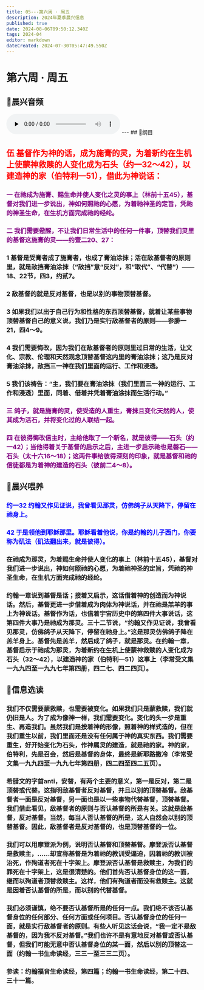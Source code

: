 ```yaml
---
title: 05---第六周 · 周五
description: 2024年夏季晨兴信息
published: true
date: 2024-08-06T09:50:12.340Z
tags: 2024-04
editor: markdown
dateCreated: 2024-07-30T05:47:49.550Z
---
```


# 第六周 · 周五
## 🎵晨兴音频
<audio id="audio" controls="" preload="none">
      <source id="mp3" src="/2024-04/week6/week6day5.mp3">
</audio>
---
## 📖纲目

## <font color=red>**伍    基督作为神的话，成为施膏的灵，为着新约在生机上使蒙神救赎的人变化成为石头（约一32～42），以建造神的家（伯特利—51），借此为神说话：**</font>

### <font color=purple>一    在祂成为施膏、赐生命并使人变化之灵的事上（林前十五45），基督对我们进一步说出，神如何照祂的心愿，为着祂神圣的定旨，凭祂的神圣生命，在生机方面完成祂的经纶。</font>

### <font color=purple>二    我们需要儆醒，不让我们日常生活中的任何一件事，顶替我们灵里的基督这施膏的灵——约壹二20、27：</font>

### 1    基督是受膏者成了施膏者，也成了膏油涂抹；活在敌基督者的原则里，就是敌挡膏油涂抹（“敌挡”意“反对”，和“取代”、“代替”）——18、22节，四3，约贰7。

### 2    敌基督的就是反对基督，也是以别的事物顶替基督。

### 3    如果我们以出于自己行为和性格的东西顶替基督，就着让某些事物顶替基督自己的意义说，我们乃是实行敌基督者的原则——参腓一21，四4～9。

### 4    我们需要悔改，因为我们在敌基督者的原则里过日常的生活，让文化、宗教、伦理和天然观念顶替基督这内里的膏油涂抹；这乃是反对膏油涂抹，敌挡三一神在我们里面的运行、工作和浸透。

### 5    我们该祷告：“主，我们要在膏油涂抹（我们里面三一神的运行、工作和浸透）里面，同着、借着并凭着膏油涂抹而生活行动。”

### <font color=purple>三    鸽子，就是施膏的灵，使受造的人重生，膏抹且变化天然的人，使其成为活石，并将变化过的人联结一起。</font>

### <font color=purple>四    在彼得悔改信主时，主给他取了一个新名，就是彼得——石头（约一42）；当他得着关于基督的启示之后，主进一步启示祂也是磐石——石头（太十六16～18）；这两件事给彼得深刻的印象，就是基督和祂的信徒都是为着神的建造的石头（彼前二4～8）。</font>

## 📖晨兴喂养

### <font color=blue>约一32    约翰又作见证说，我曾看见那灵，仿佛鸽子从天降下，停留在祂身上。</font>

### <font color=blue>42    于是领他到耶稣那里。耶稣看着他说，你是约翰的儿子西门，你要称为矶法（矶法翻出来，就是彼得）。</font>

### 在祂成为那灵，为着赐生命并使人变化的事上（林前十五45），基督对我们进一步说出，神如何照祂的心愿，为着祂神圣的定旨，凭祂的神圣生命，在生机方面完成祂的经纶。

### 约翰一章说到基督是话；接着又启示，这话借着神的创造而为神说话。然后，基督更进一步借着成为肉体为神说话，并在祂是羔羊的事上为神说话。基督作为话，也借着宇宙历史中的第四件大事说话，这第四件大事乃是祂成为那灵。三十二节说，“约翰又作见证说，我曾看见那灵，仿佛鸽子从天降下，停留在祂身上。”这是那灵仿佛鸽子降在羔羊身上。基督先是羔羊，然后成了鸽子，就是那灵。在约翰一章，基督启示于祂成为那灵，为着新约在生机上使蒙神救赎的人变化成为石头（32～42），以建造神的家（伯特利—51）这事上（李常受文集一九九四至一九九七年第四册，四二七、四二四页）。

## 📖信息选读

### 我们不仅需要蒙救赎，也需要被变化。如果我们只是蒙救赎，我们就仍旧是人。为了成为像神一样，我们需要变化。变化的头一步是重生、再造我们。虽然我们是按着神的形像，照着神的样式造的，但在我们重生以前，我们里面还是没有任何属于神的真实东西。我们需要重生，好开始变化为石头，作神属灵的建造，就是祂的家。神的家，伯特利，先是召会，然后是基督的身体，最终是新耶路撒冷（李常受文集一九九四至一九九七年第四册，四二四至四二五页）。

### 希腊文的字首anti，安替，有两个主要的意义，第一是反对，第二是顶替或代替。这指明敌基督者反对基督，并且以别的顶替基督。敌基督者一面是反对基督，另一面也是以一些事物代替基督，顶替基督。我们借此看见，敌基督者的原则与否认基督的所是有关。这就是敌基督，反对基督。当然，每当人否认基督的所是，这人自然会以别的顶替基督。因此，敌基督者是反对基督的，也是顶替基督的一位。

### 我们可以用摩登派为例，说明否认基督和顶替基督。摩登派否认基督是救赎主，……却宣称基督是为着祂的教训受逼迫，因着祂的教训被治死，作殉道者死在十字架上。摩登派否认基督是救赎主，为我们的罪死在十字架上，这是很清楚的。他们首先否认基督身位的这一面，继而以殉道者顶替救赎主。这样，他们有殉道者而没有救赎主。这就是因着否认基督的所是，而以别的代替基督。

### 我们必须谨慎，绝不要否认基督所是的任何一点。我们绝不该否认基督身位的任何部分、任何方面或任何项目。否认基督身位的任何一面，就是实行敌基督者的原则。有些人听见这话会说，“我一定不是敌基督的，因为我不反对基督。”我们也许不是有意地反对基督或否认基督，但我们可能无意中否认基督身位的某一面，然后以别的顶替这一面（约翰一书生命读经，三三一至三三二页）。

### 参读：约翰福音生命读经，第四篇；约翰一书生命读经，第二十四、三十一篇。
<!-- Google tag (gtag.js) -->
<script async src="https://www.googletagmanager.com/gtag/js?id=G-1P8709Z16T"></script>
<script>
  window.dataLayer = window.dataLayer || [];
  function gtag(){dataLayer.push(arguments);}
  gtag('js', new Date());

  gtag('config', 'G-1P8709Z16T');
</script>